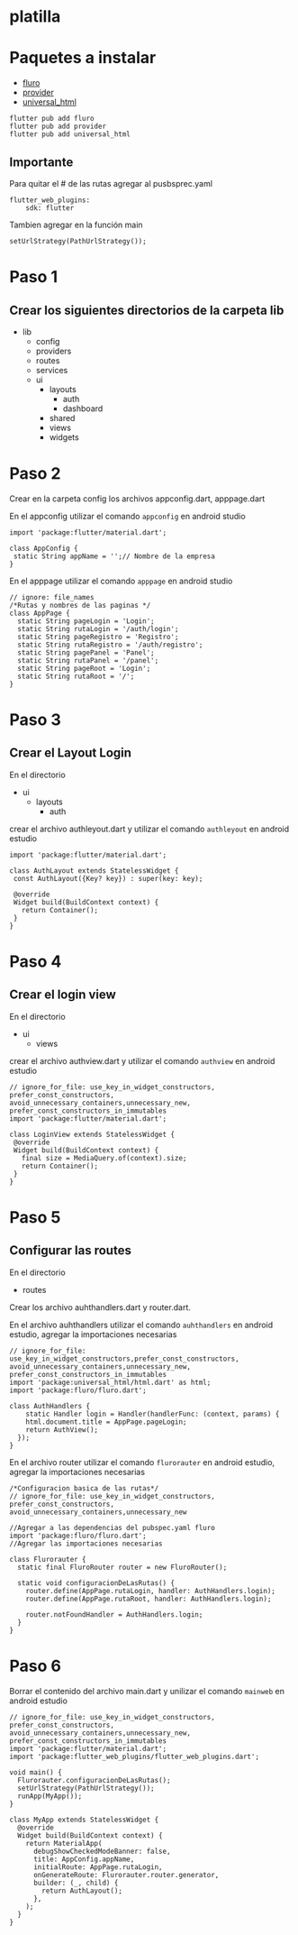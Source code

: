 # platilla

# Paquetes a instalar

- [fluro](https://pub.dev/packages/fluro)
- [provider](https://pub.dev/packages/provider)
- [universal_html](https://pub.dev/packages/universal_html)

````
flutter pub add fluro
flutter pub add provider
flutter pub add universal_html
````


## Importante
Para quitar el # de las rutas agregar al pusbsprec.yaml
```
flutter_web_plugins:
    sdk: flutter
 ```
 Tambien agregar en la función main
````
setUrlStrategy(PathUrlStrategy());
````
# Paso 1

## Crear los siguientes directorios de la carpeta lib

- lib
  - config
  - providers
  - routes
  - services
  - ui
    - layouts
      - auth
      - dashboard
    - shared
    - views
    - widgets
 # Paso 2
 Crear en la carpeta config los archivos appconfig.dart, apppage.dart
 
 En el appconfig utilizar el comando `appconfig` en android studio
 ````
 import 'package:flutter/material.dart';

class AppConfig {
  static String appName = '';// Nombre de la empresa
}
 ````
 En el apppage utilizar el comando `apppage` en android studio

````
// ignore: file_names
/*Rutas y nombres de las paginas */
class AppPage {
  static String pageLogin = 'Login';
  static String rutaLogin = '/auth/login';
  static String pageRegistro = 'Registro';
  static String rutaRegistro = '/auth/registro';
  static String pagePanel = 'Panel';
  static String rutaPanel = '/panel';
  static String pageRoot = 'Login';
  static String rutaRoot = '/';
}
````
 # Paso 3
 ## Crear el Layout Login
 
 En el directorio
 - ui
    - layouts
      - auth
 
 crear el archivo authleyout.dart y utilizar el comando `authleyout` en android estudio 
 

 ````
 import 'package:flutter/material.dart';

class AuthLayout extends StatelessWidget {
  const AuthLayout({Key? key}) : super(key: key);

  @override
  Widget build(BuildContext context) {
    return Container();
  }
}
````
# Paso 4

## Crear el login view

 En el directorio
 - ui
    - views
  
   
 crear el archivo authview.dart y utilizar el comando `authview` en android estudio 
 
 ````
// ignore_for_file: use_key_in_widget_constructors, prefer_const_constructors, avoid_unnecessary_containers,unnecessary_new, prefer_const_constructors_in_immutables
import 'package:flutter/material.dart';

class LoginView extends StatelessWidget {
  @override
  Widget build(BuildContext context) {
    final size = MediaQuery.of(context).size;
    return Container();
  }
}
 
 ````

# Paso 5

## Configurar las routes

En el directorio
- routes

Crear los archivo auhthandlers.dart y router.dart.

En el archivo auhthandlers utilizar el comando `auhthandlers` en android estudio, agregar la importaciones necesarias

````
// ignore_for_file: use_key_in_widget_constructors,prefer_const_constructors, avoid_unnecessary_containers,unnecessary_new, prefer_const_constructors_in_immutables
import 'package:universal_html/html.dart' as html;
import 'package:fluro/fluro.dart';

class AuthHandlers {
    static Handler login = Handler(handlerFunc: (context, params) {
    html.document.title = AppPage.pageLogin;
    return AuthView();
  });
}
````

En el archivo router utilizar el comando `flurorauter` en android estudio, agregar la importaciones necesarias

````
/*Configuracion basica de las rutas*/
// ignore_for_file: use_key_in_widget_constructors, prefer_const_constructors, avoid_unnecessary_containers,unnecessary_new

//Agregar a las dependencias del pubspec.yaml fluro
import 'package:fluro/fluro.dart';
//Agregar las importaciones necesarias

class Flurorauter {
  static final FluroRouter router = new FluroRouter();

  static void configuracionDeLasRutas() {
    router.define(AppPage.rutaLogin, handler: AuthHandlers.login);
    router.define(AppPage.rutaRoot, handler: AuthHandlers.login);

    router.notFoundHandler = AuthHandlers.login;
  }
}
````

# Paso 6

Borrar el contenido del archivo main.dart y unilizar el comando `mainweb` en android estudio

````
// ignore_for_file: use_key_in_widget_constructors, prefer_const_constructors, avoid_unnecessary_containers,unnecessary_new, prefer_const_constructors_in_immutables
import 'package:flutter/material.dart';
import 'package:flutter_web_plugins/flutter_web_plugins.dart';

void main() {
  Flurorauter.configuracionDeLasRutas();
  setUrlStrategy(PathUrlStrategy());
  runApp(MyApp());
}

class MyApp extends StatelessWidget {
  @override
  Widget build(BuildContext context) {
    return MaterialApp(
      debugShowCheckedModeBanner: false,
      title: AppConfig.appName,
      initialRoute: AppPage.rutaLogin,
      onGenerateRoute: Flurorauter.router.generator,
      builder: (_, child) {
        return AuthLayout();
      },
    );
  }
}
````

